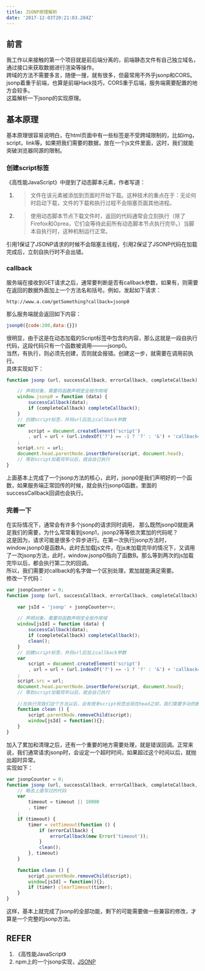 ```yaml
---
title: JSONP原理解析
date: '2017-12-03T20:21:03.284Z'
---
```


## 前言
我工作以来接触的第一个项目就是前后端分离的，前端静态文件有自己独立域名，通过接口来获取数据进行渲染等操作。  
跨域的方法不需要多言，随便一搜，就有很多，但最常用不外乎jsonp和CORS。jsonp着重于前端，也算是前端Hack技巧，CORS重于后端，服务端需要配置的地方会较多。  
这篇解析一下jsonp的实现原理。
## 基本原理
基本原理很容易说明白，在html页面中有一些标签是不受跨域限制的，比如img，script，link等。如果把我们需要的数据，放在一个js文件里面，这时，我们就能突破浏览器同源的限制。

### 创建script标签
《高性能JavaScript》中提到了动态脚本元素，作者写道：
1. > 文件在该元素被添加到页面时开始下载。这种技术的重点在于：无论何时启动下载，文件的下载和执行过程不会阻塞页面其他进程。

2. > 使用动态脚本节点下载文件时，返回的代码通常会立刻执行（除了Firefox和Oprea，它们会等待此前所有动态脚本节点执行完毕。）当脚本自执行时，这种机制运行正常。

引用1保证了JSONP请求的时候不会阻塞主线程，引用2保证了JSONP代码在加载完成后，立刻自执行时不会出错。

### callback
服务端在接收到GET请求之后，通常要判断是否有callback参数，如果有，则需要在返回的数据外面加上一个方法名和括号。例如，发起如下请求：
```
http://www.a.com/getSomething?callback=jsonp0
```
那么服务端就会返回如下内容：
```javascript
jsonp0({code:200,data:{}})
```
很明显，由于这是在动态加载的Script标签中包含的内容，那么这就是一段自执行代码，这段代码只有一个函数被调用———jsonp0。  
当然，有执行，则必须先创建，否则就会报错。创建这一步，就需要在调用前执行。  
具体实现如下：
```javascript
function jsonp (url, successCallback, errorCallback, completeCallback) {

    // 声明对象，需要将函数声明至全局作用域
    window.jsonp0 = function (data) {
        successCallback(data);
        if (completeCallback) completeCallback();
    }
    // 创建script标签，并将url后加上callback参数
    var 
        script = document.createElement('script')
        , url = url + (url.indexOf('?') == -1 ? '?' : '&') + 'callback=jsonp0'
    ;
    script.src = url;
    document.head.parentNode.insertBefore(script, document.head);
    // 等到script加载完毕以后，就会自己执行
}
```
上面基本上完成了一个jsonp方法的核心，此时，jsonp0是我们声明好的一个函数，如果服务端正常回传的时候，就会执行jsonp0函数，里面的successCallback回调也会执行。  
### 完善一下
在实际情况下，通常会有许多个jsonp的请求同时调用，
那么既然jsonp0就能满足我们的需要，为什么常常看到jsonp1，jsonp2等等依次累加的代码呢？  
这是因为，请求可能是很多个异步进行。在第一次执行jsonp方法时，window.jsonp0是函数A，此时去加载js文件，在js未加载完毕的情况下，又调用了一次jsonp方法，此时，window.jsonp0指向了函数B。那么等到两次的js加载完毕以后，都会执行第二次的回调。  
所以，我们需要对callback的名字做一个区别处理，累加就能满足需要。  
修改一下代码：
```javascript
var jsonpCounter = 0;
function jsonp (url, successCallback, errorCallback, completeCallback) {
    
    var jsId = 'jsonp' + jsonpCounter++;
    
    // 声明对象，需要将函数声明至全局作用域
    window[jsId] = function (data) {
        successCallback(data);
        if (completeCallback) completeCallback();
        clean();
    }
    // 创建script标签，并将url后加上callback参数
    var 
        script = document.createElement('script')
        , url = url + (url.indexOf('?') == -1 ? '?' : '&') + 'callback=' + jsId
    ;
    script.src = url;
    document.head.parentNode.insertBefore(script, document.head);
    // 等到script加载完毕以后，就会自己执行
    
    //在执行完我们这个方法以后，会有很多script标签出现在head之前，我们需要手动的删除掉他们。
    function clean () {
        script.parentNode.removeChild(script);
        window[jsId] = function(){};
    }
}
```
加入了累加和清理之后，还有一个重要的地方需要处理，就是错误回调。正常来说，我们通常请求jsonp时，会设定一个超时时间，如果超过这个时间以后，就抛出超时异常。  
实现如下：
```javascript
var jsonpCounter = 0;
function jsonp (url, successCallback, errorCallback, completeCallback, timeout) {
    // 略去上面写过的代码
    var 
        timeout = timeout || 10000
        , timer
    ;
    if (timeout) {
        timer = setTimeout(function () {
            if (errorCallback) {
                errorCallback(new Error('timeout'));
            }
            clean();
        }, timeout)
    }
    
    function clean () {
        script.parentNode.removeChild(script);
        window[jsId] = function(){};
        if (timer) clearTimeout(timer);
    }
}
```
这样，基本上就完成了jsonp的全部功能，剩下的可能需要做一些兼容的修改，才算是一个完整的jsonp方法。

## REFER
1. 《高性能JavaScript》  
2. npm上的一个jsonp实现，[JSONP](https://www.npmjs.com/package/jsonp)
